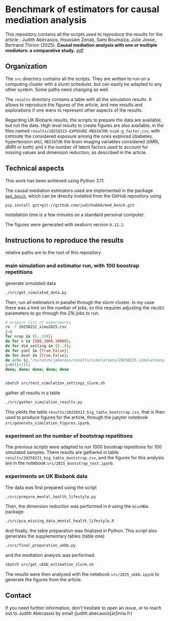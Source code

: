 # Benchmark of estimators for causal mediation analysis

This repository contains all the scripts used to reproduce the results for the article : Judith Abécassis, Houssam Zenati, Sami Boumaïza, Julie Josse, Bertrand Thirion (2025). **Causal mediation analysis with one or multiple mediators: a comparative study.** [pdf](https://judithabk6.github.io/files/article_mediation_benchmark.pdf)

## Organization
The `src` directory contains all the scripts. They are written to run on a computing cluster with a slurm scheduler, but can easily be adapted to any other system. Some paths need changing as well.

The `results` directory contains a table with all the simulation results. It allows to reproduce the figures of the article, and new results and explorations if one wans to represent other aspects of the results.

Regarding UK Biobank results, the scripts to prepare the data are available, but not the data. High level results to create figures are also available, in the files named `results/20250315-EXPOSURE-MEDIATOR-ncpX-g_factor.csv`, with `EXPOSURE` the considered exposure among the ones explored (diabetes, hypertension etc), `MEDIATOR` the brain imaging variables considered (sMRI, dMRI or both) and `X` the number of latent factors used to account for missing values and dimension reduction, as described in the article.



## Technical aspects
This work has been achieved using Python 3.11.

The causal mediation estimators used are implemented in the package [`med_bench`](https://github.com/judithabk6/med_bench), which can be directly installed from the GitHub repository using
```
pip install git+git://github.com/judithabk6/med_bench.git
```

Installation time is a few minutes on a standard personal computer.

The figures were generated with seaborn version `0.12.2`.


## Instructions to reproduce the results
relative paths are to the root of this repository

### main simulation and estimator run, with 100 boostrap repetitions
generate simulated data
```bash
./src/get_simulated_data.py
```

Then, run all estimators in parallel through the slurm cluster. In my case there was a limit on the number of jobs, so this requires adjusting the `VALUES` parameters to go through the 21k jobs to run.
```bash
# prepare list of experiments
rm -f 20250221_simu2025.csv
j=1
for nrep in {0..199}; 
do for n in {500,1000,10000}; 
do for dim_setting in {0..8}; 
do for yset in {True,False};
do for mset in {True,False};
do echo $j,"/scratch/jabecass/results/simulations/20250215_simulations/rep${nrep}_n${n}_setting${dim_setting}_misspecM${mset}_misspecY${yset}" >> 20250221_simu2025.csv; 
j=$((j+1)); 
done; done; done; done; done


sbatch src/test_simulation_settings_slurm.sh
```

gather all results in a table
```bash
./src/gather_simulation_results.py
```

This yields the table `results/20250313_big_table_bootstrap.csv`, that is then used to produce figures for the article, through the jupyter notebook `src/generate_simulation_figures.ipynb`.

### experiment on the number of bootstrap repetitions
The previous scripts were adapted to run 1000 boostrap repetitions for 100 simulated samples. There results are gathered in table `results/20250221_big_table_bootstrap.csv`, and the figures for this analysis are in the notebook `src/2025_bootstrap_test.ipynb`.

### experiments on UK Biobank data
The data was first prepared using the script
```bash
./src/prepare_mental_health_lifestyle.py
```

Then, the dimension reduction was performed in `R` using the `missMDA` package.
```bash
./src/pca_missing_data_mental_health_lifestyle.R
```

And finally, the table preparation was finalized in Python. This script also generates the supplementary tables (table one)
```bash
./src/final_preparation_ukbb.py
```

and the mediation analysis was performed.
```bash
sbatch src/get_ukbb_estimation_slurm.sh

```

The results were then analyzed with the notebook `src/2025_ukbb.ipynb` to generate the figures from the article.


## Contact
If you need further information, don't hesitate to open an issue, or to reach out to Judith Abécassis by email (judith.abecassis[at]inria.fr)